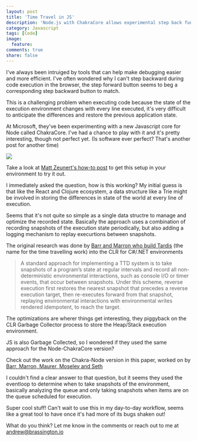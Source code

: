 ```yaml
---
layout: post
title: 'Time Travel in JS'
description: 'Node.js with ChakraCore allows experimental step back function during code execution'
category: Javascript
tags: [Code]
image:
  feature: 
comments: true
share: false
---
```


I've always been intruiged by tools that can help make debugging easier and more efficient. I've often wondered why I can't step backward during code execution in the browser, the step forward button seems to beg a corresponding step backward button to match.

This is a challenging problem when executing code because the state of the execution environment changes with every line executed, it's very difficult to anticipate the differences and restore the previous application state.

At Microsoft, they've been experimenting with a new Javascript core for Node called ChakraCore. I've had a chance to play with it and it's pretty interesting, though not perfect yet. (Is software ever perfect? That's another post for another time)

<img src="http://www.mattzeunert.com/img/blog/node-chakracore-time-travel/step-backwards.gif">

Take a look at [Matt Zeunert's how-to post](http://www.mattzeunert.com/2016/12/22/vs-code-time-travel-debugging.html) to get this setup in your environment to try it out.

I immediately asked the question, how is this working? My initial guess is that like the React and Clojure ecosystem, a data structure like a Trie might be involved in storing the differences in state of the world at every line of execution.

Seems that it's not quite so simple as a single data structre to manage and optimize the recorded state. Basically the approach uses a combination of recording snapshots of the execution state periodically, but also adding a logging mechanism to replay execurtions between snapshots.

The original research was done by [Barr and Marron who build Tardis](https://www.microsoft.com/en-us/research/wp-content/uploads/2016/04/TimeTravelDbg.pdf) (the name for the time travelling work) into the CLR for C#/.NET environments

>A standard approach for implementing a TTD system is
>to take snapshots of a program’s state at regular intervals
>and record all non-deterministic environmental interactions,
>such as console I/O or timer events, that occur between snapshots.
>Under this scheme, reverse execution first restores the
>nearest snapshot that precedes a reverse execution target,
>then re-executes forward from that snapshot, replaying environmental
>interactions with environmental writes rendered
>idempotent, to reach the target.

The optimizations are wherer things get interesting, they piggyback on the CLR Garbage Collector process to store the Heap/Stack execution environment.

JS is also Garbage Collected, so I wondered if they used the same approach for the Node-ChakraCore version?

Check out the work on the Chakra-Node version in this paper, worked on by [Barr, Marron, Maurer, Moseley and Seth](https://www.microsoft.com/en-us/research/wp-content/uploads/2016/09/TTNode.pdf)

I couldn't find a clear answer to that question, but it seems they used the eventloop to determine when to take snapshots of the environment, basically analyzing the queue and only taking snapshots when items are on the queue scheduled for execution. 

Super cool stuff! Can't wait to use this in my day-to-day workflow, seems like a great tool to have once it's had more of its bugs shaken out!

What do you think? Let me know in the comments or reach out to me at andrew@brassington.io
